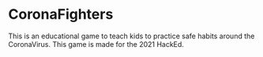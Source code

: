 # CoronaFighters

This is an educational game to teach kids to practice safe habits around the CoronaVirus. This game is made for the 2021 HackEd.
